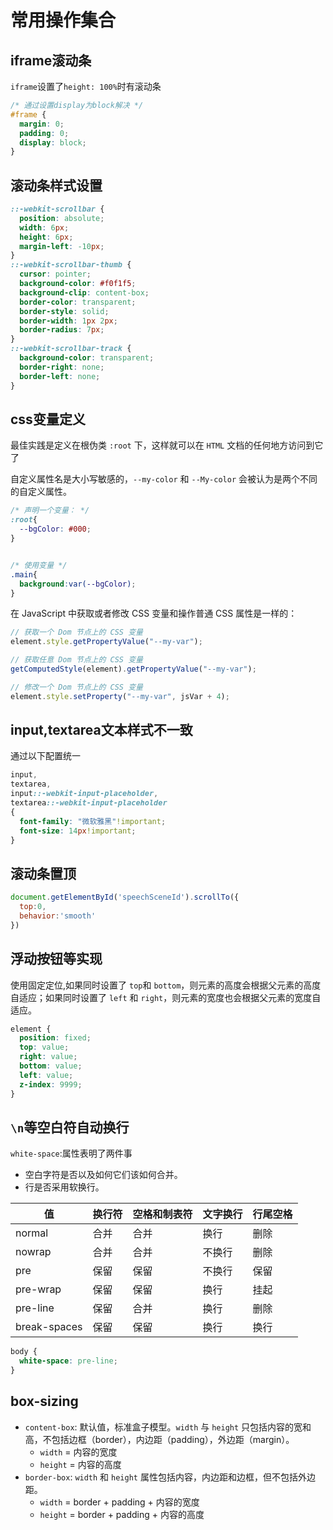 # 常用操作集合

## iframe滚动条

`iframe`设置了`height: 100%`时有滚动条

```css
/* 通过设置display为block解决 */
#frame {
  margin: 0;
  padding: 0;
  display: block;
}
```

## 滚动条样式设置

```css
::-webkit-scrollbar {
  position: absolute;
  width: 6px;
  height: 6px;
  margin-left: -10px;
}
::-webkit-scrollbar-thumb {
  cursor: pointer;
  background-color: #f0f1f5;
  background-clip: content-box;
  border-color: transparent;
  border-style: solid;
  border-width: 1px 2px;
  border-radius: 7px;
}
::-webkit-scrollbar-track {
  background-color: transparent;
  border-right: none;
  border-left: none;
}
```

## css变量定义

最佳实践是定义在根伪类 `:root` 下，这样就可以在 `HTML` 文档的任何地方访问到它了

自定义属性名是大小写敏感的，`--my-color` 和 `--My-color` 会被认为是两个不同的自定义属性。

```css
/* 声明一个变量： */
:root{
  --bgColor: #000;
}


/* 使用变量 */
.main{
  background:var(--bgColor);
}
```

在 JavaScript 中获取或者修改 CSS 变量和操作普通 CSS 属性是一样的：

```js
// 获取一个 Dom 节点上的 CSS 变量
element.style.getPropertyValue("--my-var");

// 获取任意 Dom 节点上的 CSS 变量
getComputedStyle(element).getPropertyValue("--my-var");

// 修改一个 Dom 节点上的 CSS 变量
element.style.setProperty("--my-var", jsVar + 4);
```

## input,textarea文本样式不一致

通过以下配置统一
```css
input,
textarea,
input::-webkit-input-placeholder,
textarea::-webkit-input-placeholder
{
  font-family: "微软雅黑"!important;
  font-size: 14px!important;
}
```

## 滚动条置顶

```js
document.getElementById('speechSceneId').scrollTo({
  top:0,
  behavior:'smooth'
})
```

## 浮动按钮等实现

使用固定定位,如果同时设置了 `top`和 `bottom`，则元素的高度会根据父元素的高度自适应；如果同时设置了 `left` 和 `right`，则元素的宽度也会根据父元素的宽度自适应。

```css
element {
  position: fixed;
  top: value;
  right: value;
  bottom: value;
  left: value;
  z-index: 9999;
}
```

## `\n`等空白符自动换行

`white-space`:属性表明了两件事

* 空白字符是否以及如何它们该如何合并。
* 行是否采用软换行。

值|换行符|空格和制表符|文字换行|行尾空格
---|----|----|---|---
normal|合并|合并|换行|删除
nowrap|合并|合并|不换行|删除
pre|保留|保留|不换行|保留
pre-wrap|保留|保留|换行|挂起
pre-line|保留|合并|换行|删除
break-spaces|保留|保留|换行|换行

```css
body {
  white-space: pre-line;
}
```

## box-sizing

* `content-box`: 默认值，标准盒子模型。`width` 与 `height` 只包括内容的宽和高，不包括边框（border），内边距（padding），外边距（margin）。
    * `width` = 内容的宽度
    * `height` = 内容的高度
* `border-box`: `width` 和 `height` 属性包括内容，内边距和边框，但不包括外边距。
    * `width` = border + padding + 内容的宽度
    * `height` = border + padding + 内容的高度